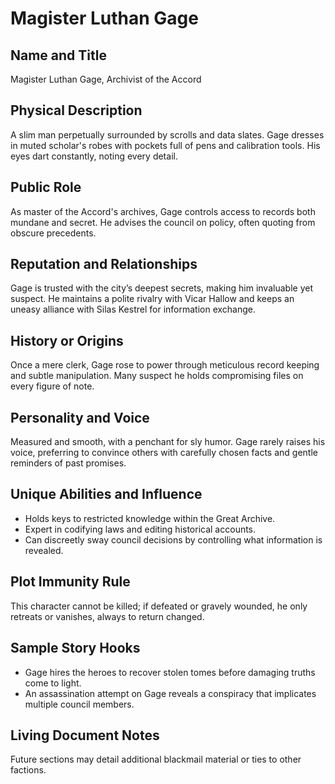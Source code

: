 # Magister Luthan Gage

## Name and Title
Magister Luthan Gage, Archivist of the Accord

## Physical Description
A slim man perpetually surrounded by scrolls and data slates. Gage dresses in muted scholar's robes with pockets full of pens and calibration tools. His eyes dart constantly, noting every detail.

## Public Role
As master of the Accord's archives, Gage controls access to records both mundane and secret. He advises the council on policy, often quoting from obscure precedents.

## Reputation and Relationships
Gage is trusted with the city’s deepest secrets, making him invaluable yet suspect. He maintains a polite rivalry with Vicar Hallow and keeps an uneasy alliance with Silas Kestrel for information exchange.

## History or Origins
Once a mere clerk, Gage rose to power through meticulous record keeping and subtle manipulation. Many suspect he holds compromising files on every figure of note.

## Personality and Voice
Measured and smooth, with a penchant for sly humor. Gage rarely raises his voice, preferring to convince others with carefully chosen facts and gentle reminders of past promises.

## Unique Abilities and Influence
- Holds keys to restricted knowledge within the Great Archive.
- Expert in codifying laws and editing historical accounts.
- Can discreetly sway council decisions by controlling what information is revealed.

## Plot Immunity Rule
This character cannot be killed; if defeated or gravely wounded, he only retreats or vanishes, always to return changed.

## Sample Story Hooks
- Gage hires the heroes to recover stolen tomes before damaging truths come to light.
- An assassination attempt on Gage reveals a conspiracy that implicates multiple council members.

## Living Document Notes
Future sections may detail additional blackmail material or ties to other factions.
